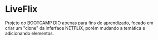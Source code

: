 # LiveFlix
Projeto do BOOTCAMP DIO apenas para fins de aprendizado, focado em criar um "clone" da inferface NETFLIX, porém mudando a temática e adicionando elementos.
